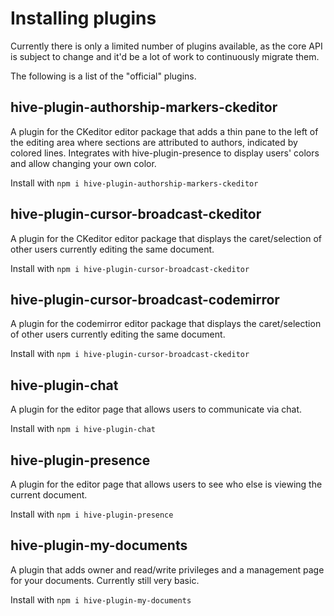 # Installing plugins

Currently there is only a limited number of plugins available, as the core API is subject to change and it'd be a lot of work to continuously migrate them.

The following is a list of the "official" plugins.

## hive-plugin-authorship-markers-ckeditor
A plugin for the CKeditor editor package that adds a thin pane to the left of the editing area where sections are attributed to authors, indicated by colored lines. Integrates with hive-plugin-presence to display users' colors and allow changing your own color.

Install with `npm i hive-plugin-authorship-markers-ckeditor`

## hive-plugin-cursor-broadcast-ckeditor
A plugin for the CKeditor editor package that displays the caret/selection of other users currently editing the same document.

Install with `npm i hive-plugin-cursor-broadcast-ckeditor`

## hive-plugin-cursor-broadcast-codemirror
A plugin for the codemirror editor package that displays the caret/selection of other users currently editing the same document.

Install with `npm i hive-plugin-cursor-broadcast-ckeditor`

## hive-plugin-chat
A plugin for the editor page that allows users to communicate via chat.

Install with `npm i hive-plugin-chat`

## hive-plugin-presence
A plugin for the editor page that allows users to see who else is viewing the current document.

Install with `npm i hive-plugin-presence`

## hive-plugin-my-documents
A plugin that adds owner and read/write privileges and a management page for your documents. Currently still very basic.

Install with `npm i hive-plugin-my-documents`